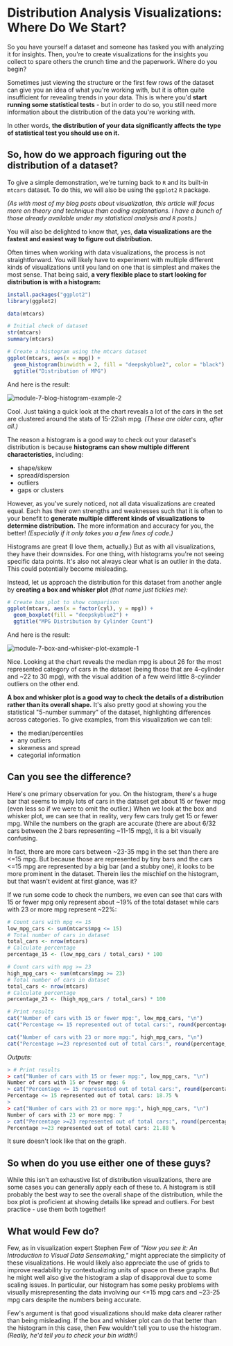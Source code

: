 # Distribution Analysis Visualizations: Where Do We Start?

So you have yourself a dataset and someone has tasked you with analyzing it for insights. Then, you're to create visualizations for the insights you collect to spare others the crunch time and the paperwork. Where do you begin?

Sometimes just viewing the structure or the first few rows of the dataset can give you an idea of what you're working with, but it is often quite insufficient for revealing trends in your data. This is where you'd **start running some statistical tests** - but in order to do so, you still need more information about the distribution of the data you're working with.

In other words,  **the distribution of your data significantly affects the type of statistical test you should use on it.**

## So, how do we approach figuring out the distribution of a dataset?

To give a simple demonstration, we're turning back to `R` and its built-in `mtcars` dataset. To do this, we will also be using the `ggplot2` `R` package.

*(As with most of my blog posts about visualization, this article will focus more on theory and technique than coding explanations. I have a bunch of those already available under my statistical analysis and `R` posts.)*

You will also be delighted to know that, yes, **data visualizations are the fastest and easiest way to figure out distribution.**

Often times when working with data visualizations, the process is not straightforward. You will likely have to experiment with multiple different kinds of visualizations until you land on one that is simplest and makes the most sense. That being said, **a very flexible place to start looking for distribution is with a histogram:**

```R
install.packages("ggplot2")  
library(ggplot2)

data(mtcars)

# Initial check of dataset
str(mtcars)
summary(mtcars)

# Create a histogram using the mtcars dataset
ggplot(mtcars, aes(x = mpg)) + 
  geom_histogram(binwidth = 2, fill = "deepskyblue2", color = "black") + 
  ggtitle("Distribution of MPG")
```

And here is the result:

![module-7-blog-histogram-example-2](https://github.com/user-attachments/assets/e03ecf96-c080-4a5c-8fa3-c6ff16d21de8)


Cool. Just taking a quick look at the chart reveals a lot of the cars in the set are clustered around the stats of 15-22ish mpg. *(These are older cars, after all.)*

The reason a histogram is a good way to check out your dataset's distribution is because **histograms can show multiple different characteristics,** including:
- shape/skew
- spread/dispersion
- outliers
- gaps or clusters

However, as you've surely noticed, not all data visualizations are created equal. Each has their own strengths and weaknesses such that it is often to your benefit to **generate multiple different kinds of visualizations to determine distribution.** The more information and accuracy for you, the better! *(Especially if it only takes you a few lines of code.)*

Histograms are great (I love them, actually.) But as with all visualizations, they have their downsides. For one thing, with histograms you're not seeing specific data points. It's also not always clear what is an outlier in the data. This could potentially become misleading.

Instead, let us approach the distribution for this dataset from another angle by **creating a box and whisker plot** *(that name just tickles me):*

```R
# Create box plot to show comparison
ggplot(mtcars, aes(x = factor(cyl), y = mpg)) + 
  geom_boxplot(fill = "deepskyblue2") + 
  ggtitle("MPG Distribution by Cylinder Count")
```

And here is the result:

![module-7-box-and-whisker-plot-example-1](https://github.com/user-attachments/assets/b72a40b1-4fa8-4954-a6e3-a81283d0c3c3)

Nice. Looking at the chart reveals the median mpg is about 26 for the most represented category of cars in the dataset (being those that are 4-cylinder and ~22 to 30 mpg), with the visual addition of a few weird little 8-cylinder outliers on the other end.

**A box and whisker plot is a good way to check the details of a distribution rather than its overall shape.** It's also pretty good at showing you the statistical "5-number summary" of the dataset, highlighting differences across categories. To give examples, from this visualization we can tell:
- the median/percentiles
- any outliers
- skewness and spread
- categorial information

## Can you see the difference?

Here's one primary observation for you. On the histogram, there's a huge bar that seems to imply lots of cars in the dataset get about 15 or fewer mpg (even less so if we were to omit the outlier.) When we look at the box and whisker plot, we can see that in reality, very few cars truly get 15 or fewer mpg. While the numbers on the graph are accurate (there are about 6/32 cars between the 2 bars representing ~11-15 mpg), it is a bit visually confusing.

In fact, there are more cars between ~23-35 mpg in the set than there are <=15 mpg. But because those are represented by tiny bars and the cars <=15 mpg are represented by a big bar (and a stubby one), it looks to be more prominent in the dataset. Therein lies the mischief on the histogram, but that wasn't evident at first glance, was it?

If we run some code to check the numbers, we even can see that cars with 15 or fewer mpg only represent about ~19% of the total dataset while cars with 23 or more mpg represent ~22%:

```R
# Count cars with mpg <= 15
low_mpg_cars <- sum(mtcars$mpg <= 15)
# Total number of cars in dataset
total_cars <- nrow(mtcars)
# Calculate percentage
percentage_15 <- (low_mpg_cars / total_cars) * 100

# Count cars with mpg >= 23
high_mpg_cars <- sum(mtcars$mpg >= 23)
# Total number of cars in dataset
total_cars <- nrow(mtcars)
# Calculate percentage
percentage_23 <- (high_mpg_cars / total_cars) * 100

# Print results
cat("Number of cars with 15 or fewer mpg:", low_mpg_cars, "\n")
cat("Percentage <= 15 represented out of total cars:", round(percentage_15, 2), "%\n")

cat("Number of cars with 23 or more mpg:", high_mpg_cars, "\n")
cat("Percentage >=23 represented out of total cars:", round(percentage_23, 2), "%\n")

```
*Outputs:*

```R
> # Print results
> cat("Number of cars with 15 or fewer mpg:", low_mpg_cars, "\n")
Number of cars with 15 or fewer mpg: 6 
> cat("Percentage <= 15 represented out of total cars:", round(percentage_15, 2), "%\n")
Percentage <= 15 represented out of total cars: 18.75 %
> 
> cat("Number of cars with 23 or more mpg:", high_mpg_cars, "\n")
Number of cars with 23 or more mpg: 7 
> cat("Percentage >=23 represented out of total cars:", round(percentage_23, 2), "%\n")
Percentage >=23 represented out of total cars: 21.88 %
```

It sure doesn't look like that on the graph.

## So when do you use either one of these guys?

While this isn't an exhaustive list of distribution visualizations, there are some cases you can generally apply each of these to. A histogram is still probably the best way to see the overall shape of the distribution, while the box plot is proficient at showing details like spread and outliers. For best practice - use them both together!

## What would Few do?

Few, as in visualization expert Stephen Few of *"Now you see it: An Introduction to Visual Data Sensemaking,"* might appreciate the simplicity of these visualizations. He would likely also appreciate the use of grids to improve readability by contextualizing units of space on these graphs. But he might well also give the histogram a slap of disapproval due to some scaling issues. In particular, our histogram has some pesky problems with visually misrepresenting the data involving our <=15 mpg cars and ~23-25 mpg cars despite the numbers being accurate.

Few's argument is that good visualizations should make data clearer rather than being misleading. If the box and whisker plot can do that better than the histogram in this case, then Few wouldn't tell you to use the histogram. *(Really, he'd tell you to check your bin width!)*
